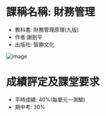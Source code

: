 # 課稱名稱: 財務管理
* 教科書: 財務管理原理(九版)
* 作者:謝劍平
* 出版社: 智勝文化

![image](https://user-images.githubusercontent.com/62127656/153999087-a2591605-f81d-4071-b78e-e2f8a3b1a76b.png)


# 成績評定及課堂要求
* 平時成績: 40%(每單元一測驗)
* 期中考: 30%
